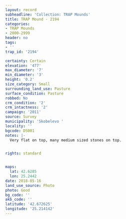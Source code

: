 ```yaml
---
layout: record
subheadline: 'Collection: TRAP Mounds'
title: TRAP Mound - 2194
categories:
- TRAP Mounds
- 2000-2999
header: no
tags:
- ''
trap_id: '2194'

certainty: Certain
elevation: '477'
max_diameter: '7'
min_diameter: '3'
height: '0.2'
size_category: Small
surrounding_land_use: Pasture
surface_condition: Pasture
robbed: No
crm_condition: '2'
crm_intactness: '2'
campaign: '2011'
source: Survey
municipality: 'Skobelevo '
locality: ''
bgcode: DS001
notes: |-
  Very flat on top, many medium sized stones on top.


rights: standard


maps:
  lat: 42.6285
  lon: 25.2442
date: 2018-05-16
land_use_source: Photo
photo: Good
bg_code: ''
akb_code: ''
latitude: '42.672625'
longitude: '25.214142'
---
```

